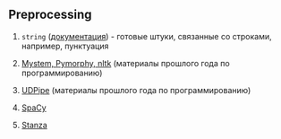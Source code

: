 ## Preprocessing

1. ```string``` (<a href="https://docs.python.org/3/library/string.html">документация</a>) - готовые штуки, связанные со строками, например, пунктуация

2. [Mystem, Pymorphy, nltk](https://github.com/hse-ling-python/seminars/blob/master/morphology/morphology_1.ipynb) (материалы прошлого года по программированию)

3. [UDPipe](https://github.com/hse-ling-python/seminars/blob/master/UDPipe/Udpipe_1.ipynb) (материалы прошлого года по программированию)

4. [SpaCy](https://github.com/dashapopova/CompSemantics/blob/main/Preprocessing/spaCy.ipynb)

5. [Stanza](https://github.com/dashapopova/CompSemantics/blob/main/Preprocessing/Stanza.ipynb)
